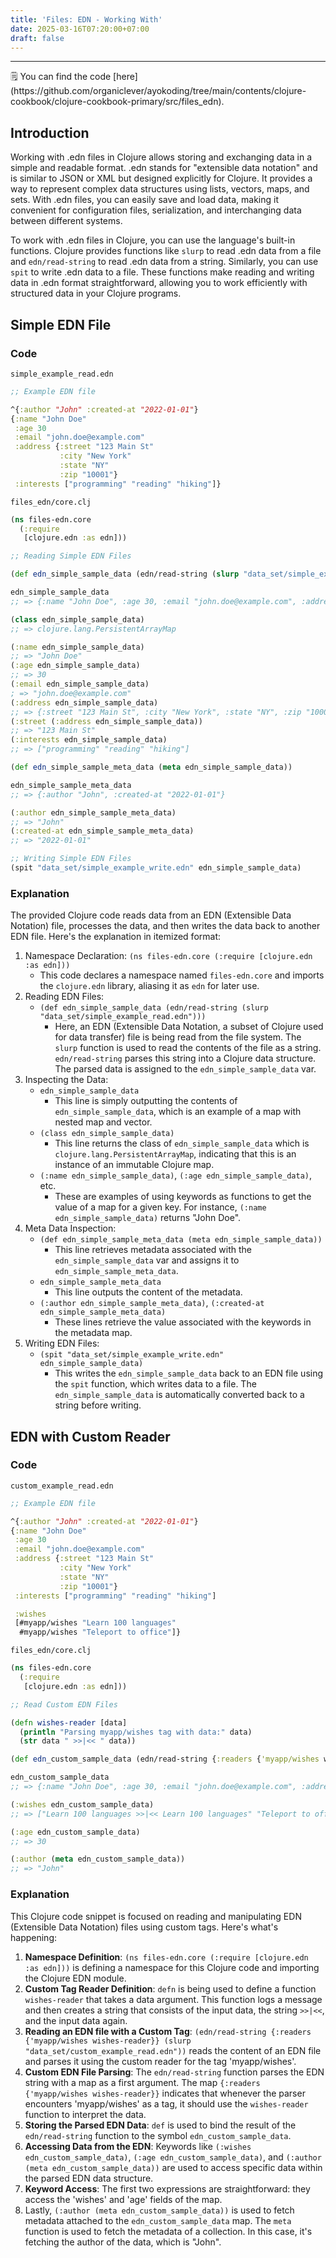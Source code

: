 ```yaml
---
title: 'Files: EDN - Working With'
date: 2025-03-16T07:20:00+07:00
draft: false
---
```


---

<aside>
🗒️ You can find the code [here](https://github.com/organiclever/ayokoding/tree/main/contents/clojure-cookbook/clojure-cookbook-primary/src/files_edn).

</aside>

## Introduction

Working with .edn files in Clojure allows storing and exchanging data in a simple and readable format. .edn stands for "extensible data notation" and is similar to JSON or XML but designed explicitly for Clojure. It provides a way to represent complex data structures using lists, vectors, maps, and sets. With .edn files, you can easily save and load data, making it convenient for configuration files, serialization, and interchanging data between different systems.

To work with .edn files in Clojure, you can use the language's built-in functions. Clojure provides functions like `slurp` to read .edn data from a file and `edn/read-string` to read .edn data from a string. Similarly, you can use `spit` to write .edn data to a file. These functions make reading and writing data in .edn format straightforward, allowing you to work efficiently with structured data in your Clojure programs.

## Simple EDN File

### Code

`simple_example_read.edn`

```clojure
;; Example EDN file

^{:author "John" :created-at "2022-01-01"}
{:name "John Doe"
 :age 30
 :email "john.doe@example.com"
 :address {:street "123 Main St"
           :city "New York"
           :state "NY"
           :zip "10001"}
 :interests ["programming" "reading" "hiking"]}
```

`files_edn/core.clj`

```clojure
(ns files-edn.core
  (:require
   [clojure.edn :as edn]))

;; Reading Simple EDN Files

(def edn_simple_sample_data (edn/read-string (slurp "data_set/simple_example_read.edn")))

edn_simple_sample_data
;; => {:name "John Doe", :age 30, :email "john.doe@example.com", :address {:street "123 Main St", :city "New York", :state "NY", :zip "10001"}, :interests ["programming" "reading" "hiking"]}

(class edn_simple_sample_data)
;; => clojure.lang.PersistentArrayMap

(:name edn_simple_sample_data)
;; => "John Doe"
(:age edn_simple_sample_data)
;; => 30
(:email edn_simple_sample_data)
; => "john.doe@example.com"
(:address edn_simple_sample_data)
;; => {:street "123 Main St", :city "New York", :state "NY", :zip "10001"}
(:street (:address edn_simple_sample_data))
;; => "123 Main St"
(:interests edn_simple_sample_data)
;; => ["programming" "reading" "hiking"]

(def edn_simple_sample_meta_data (meta edn_simple_sample_data))

edn_simple_sample_meta_data
;; => {:author "John", :created-at "2022-01-01"}

(:author edn_simple_sample_meta_data)
;; => "John"
(:created-at edn_simple_sample_meta_data)
;; => "2022-01-01"

;; Writing Simple EDN Files
(spit "data_set/simple_example_write.edn" edn_simple_sample_data)
```

### Explanation

The provided Clojure code reads data from an EDN (Extensible Data Notation) file, processes the data, and then writes the data back to another EDN file. Here's the explanation in itemized format:

1. Namespace Declaration: `(ns files-edn.core (:require [clojure.edn :as edn]))`
   - This code declares a namespace named `files-edn.core` and imports the `clojure.edn` library, aliasing it as `edn` for later use.
2. Reading EDN Files:
   - `(def edn_simple_sample_data (edn/read-string (slurp "data_set/simple_example_read.edn")))`
     - Here, an EDN (Extensible Data Notation, a subset of Clojure used for data transfer) file is being read from the file system. The `slurp` function is used to read the contents of the file as a string. `edn/read-string` parses this string into a Clojure data structure. The parsed data is assigned to the `edn_simple_sample_data` var.
3. Inspecting the Data:
   - `edn_simple_sample_data`
     - This line is simply outputting the contents of `edn_simple_sample_data`, which is an example of a map with nested map and vector.
   - `(class edn_simple_sample_data)`
     - This line returns the class of `edn_simple_sample_data` which is `clojure.lang.PersistentArrayMap`, indicating that this is an instance of an immutable Clojure map.
   - `(:name edn_simple_sample_data)`, `(:age edn_simple_sample_data)`, etc.
     - These are examples of using keywords as functions to get the value of a map for a given key. For instance, `(:name edn_simple_sample_data)` returns "John Doe".
4. Meta Data Inspection:
   - `(def edn_simple_sample_meta_data (meta edn_simple_sample_data))`
     - This line retrieves metadata associated with the `edn_simple_sample_data` var and assigns it to `edn_simple_sample_meta_data`.
   - `edn_simple_sample_meta_data`
     - This line outputs the content of the metadata.
   - `(:author edn_simple_sample_meta_data)`, `(:created-at edn_simple_sample_meta_data)`
     - These lines retrieve the value associated with the keywords in the metadata map.
5. Writing EDN Files:
   - `(spit "data_set/simple_example_write.edn" edn_simple_sample_data)`
     - This writes the `edn_simple_sample_data` back to an EDN file using the `spit` function, which writes data to a file. The `edn_simple_sample_data` is automatically converted back to a string before writing.

## EDN with Custom Reader

### Code

`custom_example_read.edn`

```clojure
;; Example EDN file

^{:author "John" :created-at "2022-01-01"}
{:name "John Doe"
 :age 30
 :email "john.doe@example.com"
 :address {:street "123 Main St"
           :city "New York"
           :state "NY"
           :zip "10001"}
 :interests ["programming" "reading" "hiking"]

 :wishes
 [#myapp/wishes "Learn 100 languages"
  #myapp/wishes "Teleport to office"]}
```

`files_edn/core.clj`

```clojure
(ns files-edn.core
  (:require
   [clojure.edn :as edn]))

;; Read Custom EDN Files

(defn wishes-reader [data]
  (println "Parsing myapp/wishes tag with data:" data)
  (str data " >>|<< " data))

(def edn_custom_sample_data (edn/read-string {:readers {'myapp/wishes wishes-reader}} (slurp "data_set/custom_example_read.edn")))

edn_custom_sample_data
;; => {:name "John Doe", :age 30, :email "john.doe@example.com", :address {:street "123 Main St", :city "New York", :state "NY", :zip "10001"}, :interests ["programming" "reading" "hiking"], :wishes ["Learn 100 languages >>|<< Learn 100 languages" "Teleport to office >>|<< Teleport to office"]}

(:wishes edn_custom_sample_data)
;; => ["Learn 100 languages >>|<< Learn 100 languages" "Teleport to office >>|<< Teleport to office"]

(:age edn_custom_sample_data)
;; => 30

(:author (meta edn_custom_sample_data))
;; => "John"
```

### Explanation

This Clojure code snippet is focused on reading and manipulating EDN (Extensible Data Notation) files using custom tags. Here's what's happening:

1. **Namespace Definition**: `(ns files-edn.core (:require [clojure.edn :as edn]))` is defining a namespace for this Clojure code and importing the Clojure EDN module.
2. **Custom Tag Reader Definition**: `defn` is being used to define a function `wishes-reader` that takes a data argument. This function logs a message and then creates a string that consists of the input data, the string `>>|<<`, and the input data again.
3. **Reading an EDN file with a Custom Tag**: `(edn/read-string {:readers {'myapp/wishes wishes-reader}} (slurp "data_set/custom_example_read.edn"))` reads the content of an EDN file and parses it using the custom reader for the tag 'myapp/wishes'.
4. **Custom EDN File Parsing**: The `edn/read-string` function parses the EDN string with a map as a first argument. The map `{:readers {'myapp/wishes wishes-reader}}` indicates that whenever the parser encounters 'myapp/wishes' as a tag, it should use the `wishes-reader` function to interpret the data.
5. **Storing the Parsed EDN Data**: `def` is used to bind the result of the `edn/read-string` function to the symbol `edn_custom_sample_data`.
6. **Accessing Data from the EDN**: Keywords like `(:wishes edn_custom_sample_data)`, `(:age edn_custom_sample_data)`, and `(:author (meta edn_custom_sample_data))` are used to access specific data within the parsed EDN data structure.
7. **Keyword Access**: The first two expressions are straightforward: they access the 'wishes' and 'age' fields of the map.
8. Lastly, `(:author (meta edn_custom_sample_data))` is used to fetch metadata attached to the `edn_custom_sample_data` map. The `meta` function is used to fetch the metadata of a collection. In this case, it's fetching the author of the data, which is "John".
